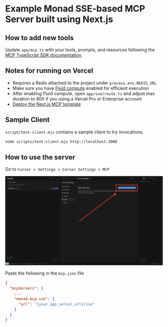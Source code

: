 # Example Monad SSE-based MCP Server built using Next.js

## How to add new tools

Update `app/mcp.ts` with your tools, prompts, and resources following the [MCP TypeScript SDK documentation](https://github.com/modelcontextprotocol/typescript-sdk/tree/main?tab=readme-ov-file#server).

## Notes for running on Vercel

- Requires a Redis attached to the project under `process.env.REDIS_URL`
- Make sure you have [Fluid compute](https://vercel.com/docs/functions/fluid-compute) enabled for efficient execution
- After enabling Fluid compute, open `app/sse/route.ts` and adjust max duration to 800 if you using a Vercel Pro or Enterprise account
- [Deploy the Next.js MCP template](https://vercel.com/templates/next.js/model-context-protocol-mcp-with-next-js)

## Sample Client

`script/test-client.mjs` contains a sample client to try invocations.

```sh
node scripts/test-client.mjs http://localhost:3000
```

## How to use the server

Go to `Cursor > Settings > Cursor Settings > MCP`

![add_mcp](/static/add_mcp.png)

Paste the following in the `mcp.json` file

```json
{
  "mcpServers": {
    ...
    "monad-mcp-sse": {
      "url": "[your_app_vercel_url]/sse"
    }
  }
}
```